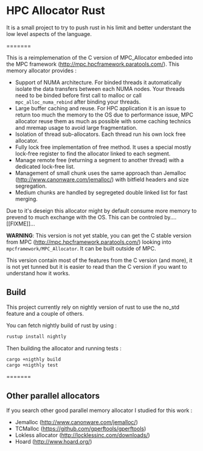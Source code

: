 # HPC Allocator Rust


It is a small project to try to push rust in his limit and better understant the low level aspects of the language.

=======

This is a reimplemenation of the C version of MPC\_Allocator embeded into the MPC framework (http://mpc.hpcframework.paratools.com/).
This memory allocator provides :

 * Support of NUMA architecture. For binded threads it automatically isolate the data transfers between each NUMA nodes. Your threads need to be binded
 before first call to malloc or call `mpc_alloc_numa_rebind` after binding your threads.
 * Large buffer caching and reuse. For HPC application it is an issue to return too much the memory to the OS due to performance issue,
 MPC allocator reuse them as much as possible with some caching technics and mremap usage to avoid large fragmentation.
 * Isolation of thread sub-allocators. Each thread run his own lock free allocator.
 * Fully lock free implementation of free method. It uses a special mostly lock-free register to find the allocator linked to each segment.
 * Manage remote free (returning a segment to another thread) with a dedicated lock-free list.
 * Management of small chunk uses the same approach than Jemalloc (http://www.canonware.com/jemalloc/) with bitfield headers and size segregation.
 * Medium chunks are handled by segregeted double linked list for fast merging.

Due to it's deseign this allocator might by default consume more memory to prevend to much exchange with the OS. This can be controled by.... [[FIXME]]...

**WARNING**: This version is not yet stable, you can get the C stable version from MPC (http://mpc.hpcframework.paratools.com/)
looking into `mpcframework/MPC_Allocator`. It can be built outside of MPC.

This version contain most of the features from the C version (and more), it is not yet tunned but it
is easier to read than the C version if you want to understand how it works.

## Build

This project currently rely on nightly version of rust to use the no_std feature and a couple of others.

You can fetch nightly build of rust by using :

```sh
rustup install nightly
```

Then building the allocator and running tests :

```sh
cargo +nigthly build
cargo +nigthly test
```

=======
## Other parallel allocators

If you search other good parallel memory allocator I studied for this work :

 * Jemalloc (http://www.canonware.com/jemalloc/)
 * TCMalloc (https://github.com/gperftools/gperftools)
 * Lokless allocator (http://locklessinc.com/downloads/)
 * Hoard (http://www.hoard.org/)

